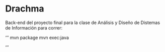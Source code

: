 # Drachma
Back-end del proyecto final para la clase de Análisis y Diseño de Distemas de Información
para correr:

‘’’
mvn package
mvn exec:java

‘’’